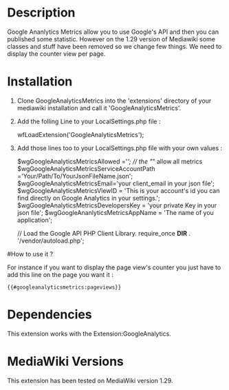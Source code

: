 # Description

Google Ananlytics Metrics allow you to use Google's API and then you can published some statistic. 
However on the 1.29 version of Mediawiki some classes and stuff have been removed so we change few things. 
We need to display the counter view per page. 
 
# Installation

1. Clone GoogleAnalyticsMetrics into the 'extensions' directory of your mediawiki installation and call it 'GoogleAnalyticsMetrics'.

2. Add the folling Line to your LocalSettings.php file :

    wfLoadExtension('GoogleAnalyticsMetrics');

3. Add those lines too to your LocalSettings.php file with your own values : 

	$wgGoogleAnalyticsMetricsAllowed ='*'; // the "*" allow all metrics 
	$wgGoogleAnalyticsMetricsServiceAccountPath ='Your/Path/To/YourJsonFileName.json';
	$wgGoogleAnalyticsMetricsEmail='your client_email in your json file';
	$wgGoogleAnalyticsMetricsViewID = 'This is your account's id you can find directly on Google Analytics in your settings.';
	$wgGoogleAnalyticsMetricsDevelopersKey = 'your private Key in your json file';
	$wgGoogleAnanlyticsMetricsAppName = 'The name of you application';

	// Load the Google API PHP Client Library.
	require_once __DIR__ . '/vendor/autoload.php';
	
#How to use it ? 

For instance if you want to display the page view's counter you just have to add this line on the page you want it : 

	{{#googleanalyticsmetrics:pageviews}} 
	
# Dependencies	

This extension works with the Extension:GoogleAnalytics.

# MediaWiki Versions

This extension has been tested on MediaWiki version 1.29.